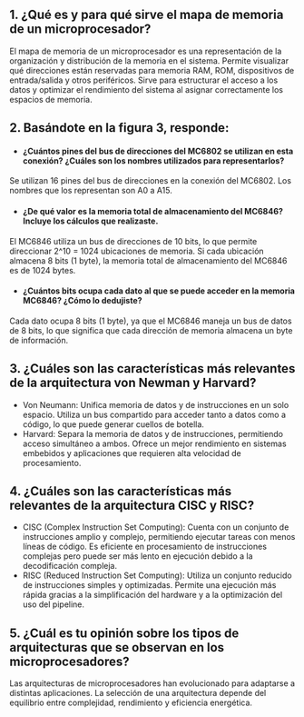 ## 1.  ¿Qué es y para qué sirve el mapa de memoria de un microprocesador?
El mapa de memoria de un microprocesador es una representación de la organización y distribución de la memoria en el sistema. Permite visualizar qué direcciones están reservadas para memoria RAM, ROM, dispositivos de entrada/salida y otros periféricos. Sirve para estructurar el acceso a los datos y optimizar el rendimiento del sistema al asignar correctamente los espacios de memoria.
## 2. Basándote en la figura 3, responde: 
- #### ¿Cuántos pines del bus de direcciones del MC6802 se utilizan en esta conexión? ¿Cuáles son los nombres utilizados para representarlos?

Se utilizan 16 pines del bus de direcciones en la conexión del MC6802. Los nombres que los representan son A0 a A15.
- #### ¿De qué valor es la memoria total de almacenamiento del MC6846? Incluye los cálculos que realizaste.

El MC6846 utiliza un bus de direcciones de 10 bits, lo que permite direccionar 2^10 = 1024 ubicaciones de memoria. Si cada ubicación almacena 8 bits (1 byte), la memoria total de almacenamiento del MC6846 es de 1024 bytes.
- #### ¿Cuántos bits ocupa cada dato al que se puede acceder en la memoria MC6846? ¿Cómo lo dedujiste?

Cada dato ocupa 8 bits (1 byte), ya que el MC6846 maneja un bus de datos de 8 bits, lo que significa que cada dirección de memoria almacena un byte de información.
## 3. ¿Cuáles son las características más relevantes de la arquitectura von Newman y Harvard?
- Von Neumann: Unifica memoria de datos y de instrucciones en un solo espacio. Utiliza un bus compartido para acceder tanto a datos como a código, lo que puede generar cuellos de botella.
- Harvard: Separa la memoria de datos y de instrucciones, permitiendo acceso simultáneo a ambos. Ofrece un mejor rendimiento en sistemas embebidos y aplicaciones que requieren alta velocidad de procesamiento.

## 4. ¿Cuáles son las características más relevantes de la arquitectura CISC y RISC?
- CISC (Complex Instruction Set Computing): Cuenta con un conjunto de instrucciones amplio y complejo, permitiendo ejecutar tareas con menos líneas de código. Es eficiente en procesamiento de instrucciones complejas pero puede ser más lento en ejecución debido a la decodificación compleja.
- RISC (Reduced Instruction Set Computing): Utiliza un conjunto reducido de instrucciones simples y optimizadas. Permite una ejecución más rápida gracias a la simplificación del hardware y a la optimización del uso del pipeline.

## 5. ¿Cuál es tu opinión sobre los tipos de arquitecturas que se observan en los microprocesadores?
Las arquitecturas de microprocesadores han evolucionado para adaptarse a distintas aplicaciones. La selección de una arquitectura depende del equilibrio entre complejidad, rendimiento y eficiencia energética.